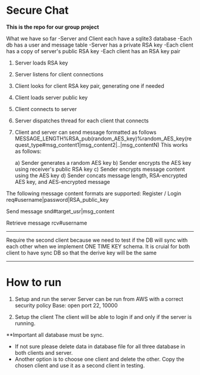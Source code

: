 # Secure Chat

**This is the repo for our group project**

What we have so far
-Server and Client each have a sqlite3 database
-Each db has a user and message table 
-Server has a private RSA key
-Each client has a copy of server's public RSA key
-Each client has an RSA key pair 

1) Server loads RSA key
2) Server listens for client connections
3) Client looks for client RSA key pair, generating one if needed
4) Client loads server public key
5) Client connects to server
6) Server dispatches thread for each client that connects
7) Client and server can send message formatted as follows
MESSAGE_LENGTH%RSA_pub(random_AES_key)%random_AES_key(request_type#msg_content1|msg_content2|..|msg_contentN)
This works as follows:

    a) Sender generates a random AES key
    b) Sender encrypts the AES key using receiver's public RSA key
    c) Sender encrypts message content using the AES key
    d) Sender concats message length, RSA-encrypted AES key, and AES-encrypted message 

The following message content formats are supported:
Register / Login
req#username|password|RSA_public_key

Send message
snd#target_usr|msg_content

Retrieve message
rcv#username


------------------
Require the second client because we need to test if the DB will sync with each other when we implement ONE TIME KEY schema.
It is cruial for both client to have sync DB so that the derive key will be the same

-------------------------------------
# How to run

1. Setup and run the server
    Server can be run from AWS with a correct security policy
      Base: open port 22, 10000
      
2. Setup the client 
    The client will be able to login if and only if the server is running.
    


**Important all database must be sync.
- If not sure please delete data in database file for all three database in both clients and server.
- Another option is to choose one client and delete the other. Copy the chosen client and use it as a second client in testing.




